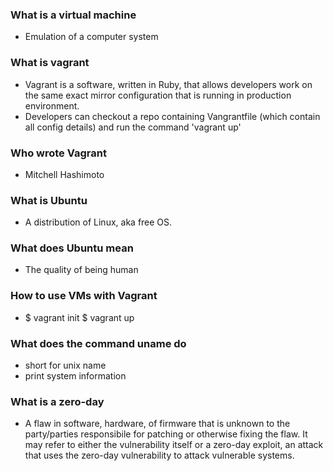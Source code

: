### What is a virtual machine
- Emulation of a computer system 

### What is vagrant
- Vagrant is a software, written in Ruby, that allows developers work on the same exact mirror configuration that is running in production environment.
- Developers can checkout a repo containing Vangrantfile (which contain all config details) and run the command 'vagrant up'

### Who wrote Vagrant
- 	Mitchell Hashimoto

### What is Ubuntu
- A distribution of Linux, aka free OS.

### What does Ubuntu mean
- The quality of being human

### How to use VMs with Vagrant
- $ vagrant init
  $ vagrant up

### What does the command uname do
- short for unix name
- print system information

### What is a zero-day
- A flaw in software, hardware, of firmware that is unknown to the party/parties responsibile for patching or otherwise fixing the flaw. It may refer to either the vulnerability itself or a zero-day exploit, an attack that uses the zero-day vulnerability to attack vulnerable systems.
